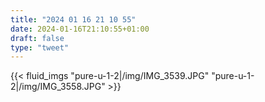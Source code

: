 ```yaml
---
title: "2024 01 16 21 10 55"
date: 2024-01-16T21:10:55+01:00
draft: false
type: "tweet"
---
```


{{< fluid_imgs
  "pure-u-1-2|/img/IMG_3539.JPG"
  "pure-u-1-2|/img/IMG_3558.JPG" >}}
